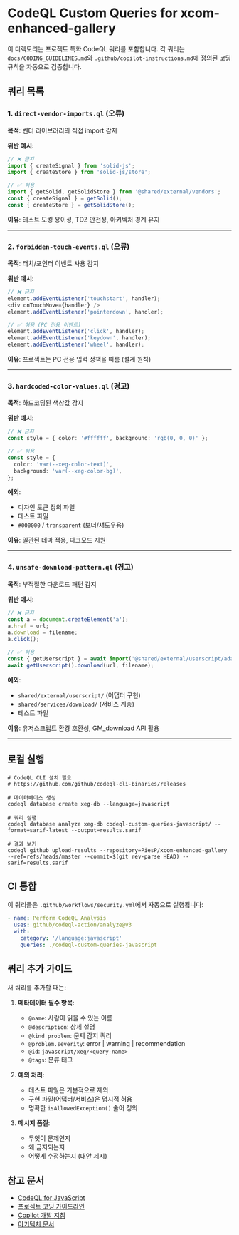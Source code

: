 # CodeQL Custom Queries for xcom-enhanced-gallery

이 디렉토리는 프로젝트 특화 CodeQL 쿼리를 포함합니다. 각 쿼리는
`docs/CODING_GUIDELINES.md`와 `.github/copilot-instructions.md`에 정의된 코딩
규칙을 자동으로 검증합니다.

## 쿼리 목록

### 1. `direct-vendor-imports.ql` (오류)

**목적**: 벤더 라이브러리의 직접 import 감지

**위반 예시**:

```typescript
// ❌ 금지
import { createSignal } from 'solid-js';
import { createStore } from 'solid-js/store';

// ✅ 허용
import { getSolid, getSolidStore } from '@shared/external/vendors';
const { createSignal } = getSolid();
const { createStore } = getSolidStore();
```

**이유**: 테스트 모킹 용이성, TDZ 안전성, 아키텍처 경계 유지

---

### 2. `forbidden-touch-events.ql` (오류)

**목적**: 터치/포인터 이벤트 사용 감지

**위반 예시**:

```typescript
// ❌ 금지
element.addEventListener('touchstart', handler);
<div onTouchMove={handler} />
element.addEventListener('pointerdown', handler);

// ✅ 허용 (PC 전용 이벤트)
element.addEventListener('click', handler);
element.addEventListener('keydown', handler);
element.addEventListener('wheel', handler);
```

**이유**: 프로젝트는 PC 전용 입력 정책을 따름 (설계 원칙)

---

### 3. `hardcoded-color-values.ql` (경고)

**목적**: 하드코딩된 색상값 감지

**위반 예시**:

```typescript
// ❌ 금지
const style = { color: '#ffffff', background: 'rgb(0, 0, 0)' };

// ✅ 허용
const style = {
  color: 'var(--xeg-color-text)',
  background: 'var(--xeg-color-bg)',
};
```

**예외**:

- 디자인 토큰 정의 파일
- 테스트 파일
- `#000000` / `transparent` (보더/섀도우용)

**이유**: 일관된 테마 적용, 다크모드 지원

---

### 4. `unsafe-download-pattern.ql` (경고)

**목적**: 부적절한 다운로드 패턴 감지

**위반 예시**:

```typescript
// ❌ 금지
const a = document.createElement('a');
a.href = url;
a.download = filename;
a.click();

// ✅ 허용
const { getUserscript } = await import('@shared/external/userscript/adapter');
await getUserscript().download(url, filename);
```

**예외**:

- `shared/external/userscript/` (어댑터 구현)
- `shared/services/download/` (서비스 계층)
- 테스트 파일

**이유**: 유저스크립트 환경 호환성, GM_download API 활용

---

## 로컬 실행

```pwsh
# CodeQL CLI 설치 필요
# https://github.com/github/codeql-cli-binaries/releases

# 데이터베이스 생성
codeql database create xeg-db --language=javascript

# 쿼리 실행
codeql database analyze xeg-db codeql-custom-queries-javascript/ --format=sarif-latest --output=results.sarif

# 결과 보기
codeql github upload-results --repository=PiesP/xcom-enhanced-gallery --ref=refs/heads/master --commit=$(git rev-parse HEAD) --sarif=results.sarif
```

## CI 통합

이 쿼리들은 `.github/workflows/security.yml`에서 자동으로 실행됩니다:

```yaml
- name: Perform CodeQL Analysis
  uses: github/codeql-action/analyze@v3
  with:
    category: '/language:javascript'
    queries: ./codeql-custom-queries-javascript
```

## 쿼리 추가 가이드

새 쿼리를 추가할 때는:

1. **메타데이터 필수 항목**:
   - `@name`: 사람이 읽을 수 있는 이름
   - `@description`: 상세 설명
   - `@kind problem`: 문제 감지 쿼리
   - `@problem.severity`: error | warning | recommendation
   - `@id`: `javascript/xeg/<query-name>`
   - `@tags`: 분류 태그

2. **예외 처리**:
   - 테스트 파일은 기본적으로 제외
   - 구현 파일(어댑터/서비스)은 명시적 허용
   - 명확한 `isAllowedException()` 술어 정의

3. **메시지 품질**:
   - 무엇이 문제인지
   - 왜 금지되는지
   - 어떻게 수정하는지 (대안 제시)

## 참고 문서

- [CodeQL for JavaScript](https://codeql.github.com/docs/codeql-language-guides/codeql-for-javascript/)
- [프로젝트 코딩 가이드라인](../docs/CODING_GUIDELINES.md)
- [Copilot 개발 지침](../.github/copilot-instructions.md)
- [아키텍처 문서](../docs/ARCHITECTURE.md)
